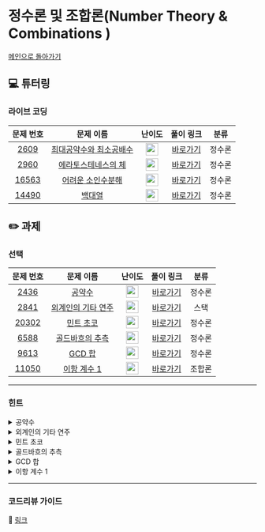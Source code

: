 # 정수론 및 조합론(Number Theory & Combinations )

[메인으로 돌아가기](https://github.com/Altu-Bitu/Notice)

## 💻 튜터링

### 라이브 코딩

|문제 번호|문제 이름|난이도|풀이 링크|분류|
| :-----: | :-----: | :-----: | :-----: | :-----: |
|<a href="https://www.acmicpc.net/problem/2609" target="_blank">2609</a>|<a href="https://www.acmicpc.net/problem/2609" target="_blank">최대공약수와 최소공배수</a>|<img height="25px" width="25px" src="https://static.solved.ac/tier_small/6.svg"/>|[바로가기](https://github.com/Altu-Bitu/Notice/blob/main/9%EC%9B%94%2017%EC%9D%BC%20-%20%EC%A0%95%EC%88%98%EB%A1%A0%20%EB%B0%8F%20%EC%A1%B0%ED%95%A9%EB%A1%A0/%EB%9D%BC%EC%9D%B4%EB%B8%8C%20%EC%BD%94%EB%94%A9/2609.cpp)|정수론|
|<a href="https://www.acmicpc.net/problem/2960" target="_blank">2960</a>|<a href="https://www.acmicpc.net/problem/2960" target="_blank">에라토스테네스의 체</a>|<img height="25px" width="25px" src="https://static.solved.ac/tier_small/7.svg"/>|[바로가기](https://github.com/Altu-Bitu/Notice/blob/main/9%EC%9B%94%2017%EC%9D%BC%20-%20%EC%A0%95%EC%88%98%EB%A1%A0%20%EB%B0%8F%20%EC%A1%B0%ED%95%A9%EB%A1%A0/%EB%9D%BC%EC%9D%B4%EB%B8%8C%20%EC%BD%94%EB%94%A9/2960.cpp)|정수론|
|<a href="https://www.acmicpc.net/problem/16563" target="_blank">16563</a>|<a href="https://www.acmicpc.net/problem/16563" target="_blank">어려운 소인수분해</a>|<img height="25px" width="25px" src="https://static.solved.ac/tier_small/12.svg"/>|[바로가기](https://github.com/Altu-Bitu/Notice/blob/main/9%EC%9B%94%2017%EC%9D%BC%20-%20%EC%A0%95%EC%88%98%EB%A1%A0%20%EB%B0%8F%20%EC%A1%B0%ED%95%A9%EB%A1%A0/%EB%9D%BC%EC%9D%B4%EB%B8%8C%20%EC%BD%94%EB%94%A9/16563.cpp)|정수론|
|<a href="https://www.acmicpc.net/problem/14490" target="_blank">14490</a>|<a href="https://www.acmicpc.net/problem/14490" target="_blank">백대열</a>|<img height="25px" width="25px" src="https://static.solved.ac/tier_small/7.svg"/>|[바로가기](https://github.com/Altu-Bitu/Notice/blob/main/9%EC%9B%94%2017%EC%9D%BC%20-%20%EC%A0%95%EC%88%98%EB%A1%A0%20%EB%B0%8F%20%EC%A1%B0%ED%95%A9%EB%A1%A0/%EB%9D%BC%EC%9D%B4%EB%B8%8C%20%EC%BD%94%EB%94%A9/14490.cpp)|정수론|

## ✏️ 과제

### 선택

|문제 번호|문제 이름|난이도|풀이 링크|분류|
| :-----: | :-----: | :-----: | :-----: | :-----: |
|<a href="https://www.acmicpc.net/problem/2436" target="_blank">2436</a>|<a href="https://www.acmicpc.net/problem/2436" target="_blank">공약수</a>|<img height="25px" width="25px" src="https://static.solved.ac/tier_small/11.svg"/>|[바로가기](https://github.com/Altu-Bitu/Notice/blob/main/9%EC%9B%94%2017%EC%9D%BC%20-%20%EC%A0%95%EC%88%98%EB%A1%A0%20%EB%B0%8F%20%EC%A1%B0%ED%95%A9%EB%A1%A0/%EA%B3%BC%EC%A0%9C/2436.cpp)|정수론|
|<a href="https://www.acmicpc.net/problem/2841" target="_blank">2841</a>|<a href="https://www.acmicpc.net/problem/2841" target="_blank">외계인의 기타 연주</a>|<img height="25px" width="25px" src="https://static.solved.ac/tier_small/10.svg"/>|[바로가기](https://github.com/Altu-Bitu/Notice/blob/main/9%EC%9B%94%2017%EC%9D%BC%20-%20%EC%A0%95%EC%88%98%EB%A1%A0%20%EB%B0%8F%20%EC%A1%B0%ED%95%A9%EB%A1%A0/%EA%B3%BC%EC%A0%9C/2841.cpp)|스택|
|<a href="https://www.acmicpc.net/problem/20302" target="_blank">20302</a>|<a href="https://www.acmicpc.net/problem/20302" target="_blank">민트 초코</a>|<img height="25px" width="25px" src="https://static.solved.ac/tier_small/11.svg"/>|[바로가기](https://github.com/Altu-Bitu/Notice/blob/main/9%EC%9B%94%2017%EC%9D%BC%20-%20%EC%A0%95%EC%88%98%EB%A1%A0%20%EB%B0%8F%20%EC%A1%B0%ED%95%A9%EB%A1%A0/%EA%B3%BC%EC%A0%9C/20302.cpp)|정수론|
|<a href="https://www.acmicpc.net/problem/6588" target="_blank">6588</a>|<a href="https://www.acmicpc.net/problem/6588" target="_blank">골드바흐의 추측</a>|<img height="25px" width="25px" src="https://static.solved.ac/tier_small/10.svg"/>|[바로가기](https://github.com/Altu-Bitu/Notice/blob/main/9%EC%9B%94%2017%EC%9D%BC%20-%20%EC%A0%95%EC%88%98%EB%A1%A0%20%EB%B0%8F%20%EC%A1%B0%ED%95%A9%EB%A1%A0/%EA%B3%BC%EC%A0%9C/6588.cpp)|정수론|
|<a href="https://www.acmicpc.net/problem/9613" target="_blank">9613</a>|<a href="https://www.acmicpc.net/problem/9613" target="_blank">GCD 합</a>|<img height="25px" width="25px" src="https://static.solved.ac/tier_small/8.svg"/>|[바로가기](https://github.com/Altu-Bitu/Notice/blob/main/9%EC%9B%94%2017%EC%9D%BC%20-%20%EC%A0%95%EC%88%98%EB%A1%A0%20%EB%B0%8F%20%EC%A1%B0%ED%95%A9%EB%A1%A0/%EA%B3%BC%EC%A0%9C/9613.cpp)|정수론|
|<a href="https://www.acmicpc.net/problem/11050" target="_blank">11050</a>|<a href="https://www.acmicpc.net/problem/11050" target="_blank">이항 계수 1</a>|<img height="25px" width="25px" src="https://static.solved.ac/tier_small/5.svg"/>|[바로가기](https://github.com/Altu-Bitu/Notice/blob/main/9%EC%9B%94%2017%EC%9D%BC%20-%20%EC%A0%95%EC%88%98%EB%A1%A0%20%EB%B0%8F%20%EC%A1%B0%ED%95%A9%EB%A1%A0/%EA%B3%BC%EC%A0%9C/11050.cpp)|조합론|

---

### 힌트

<details>
<summary>공약수</summary>
<div markdown="1">
&nbsp;&nbsp;&nbsp;&nbsp;최대공약수와 최소공배수의 성질을 떠올려보세요. 두 수 A, B가 있을 때 A와 B의 곱은 최대공약수와 최소공배수의 곱과 같았었죠? 그리고 또 어떤 성질이 있었나요?
</div>
</details>

<details>
<summary>외계인의 기타 연주</summary>
<div markdown="1">
&nbsp;&nbsp;&nbsp;&nbsp;외계인이 누르고 있는 프렛의 정보를 어디에 저장하면 좋을까요? 가장 낮은 프렛부터 짚어가다가 높은 프렛부터 손가락을 떼게 될 것 같아요.
</div>
</details>

<details>
<summary>민트 초코</summary>
<div markdown="1">
&nbsp;&nbsp;&nbsp;&nbsp;연산은 *와 / 밖에 없네요! 연산한 최종 결과로 판단하지 않고, 과정에서 판단할 수 있는 방법이 없을까요? 수는 분해가 가능하죠.
</div>
</details>

<details>
<summary>골드바흐의 추측</summary>
<div markdown="1">
&nbsp;&nbsp;&nbsp;&nbsp;n이 꽤 크네요. n까지의 소수를 빠르게 판단할 수 있는 방법을 써야 할 것 같아요.
</div>
</details>

<details>
<summary>GCD 합</summary>
<div markdown="1">
&nbsp;&nbsp;&nbsp;&nbsp;모든 쌍을 구하는 가장 쉬운 방법이 있죠. 다행히 n의 값이 크지 않아요.
</div>
</details>

<details>
<summary>이항 계수 1</summary>
<div markdown="1">
&nbsp;&nbsp;&nbsp;&nbsp;수학의 정의와 완벽하게 일치해요. 이항계수는 무엇과 같았죠?
</div>
</details>


---

### 코드리뷰 가이드

🔗 [링크](https://educated-treatment-631.notion.site/0917-1bd95022d14040949d4419fd7655ba28)

